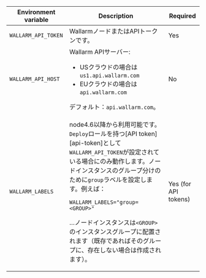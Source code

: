 Environment variable | Description | Required
--- | ---- | ----
`WALLARM_API_TOKEN` | WallarmノードまたはAPIトークンです。 | Yes
`WALLARM_API_HOST` | Wallarm APIサーバー:<ul><li>USクラウドの場合は`us1.api.wallarm.com`</li><li>EUクラウドの場合は`api.wallarm.com`</li></ul>デフォルト：`api.wallarm.com`。 | No
`WALLARM_LABELS` | <p>node4.6以降から利用可能です。`Deploy`ロールを持つ[API token][api-token]として`WALLARM_API_TOKEN`が設定されている場合にのみ動作します。ノードインスタンスのグループ分けのために`group`ラベルを設定します。例えば：</p> <p>`WALLARM_LABELS="group=<GROUP>"`</p> <p>…ノードインスタンスは`<GROUP>`のインスタンスグループに配置されます（既存であればそのグループに、存在しない場合は作成されます）。</p> | Yes (for API tokens)